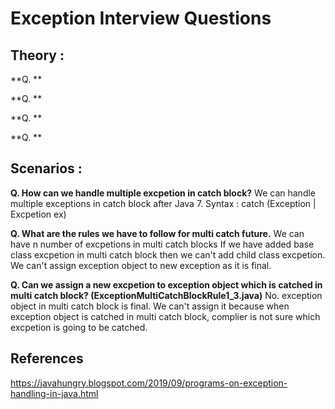 #  Exception Interview Questions

## Theory :

**Q. **


**Q. **


**Q. **


**Q. **



## Scenarios :

**Q. How can we handle multiple excpetion in catch block?**
 We can handle multiple exceptions in catch block after Java 7. 
 Syntax :  catch (Exception | Excpetion ex)
 	
**Q. What are the rules we have to follow for multi catch future.**
We can have n number of excpetions in multi catch blocks
If we have added base class excpetion in multi catch block then we can't add child class excpetion.
We can't assign exception object to new exception as it is final.

**Q. Can we assign a new excpetion to exception object which is catched in multi catch block? (ExceptionMultiCatchBlockRule1_3.java)**
No. exception object in multi catch block is final.
We can't assign it because when exception object is catched in multi catch block, 
complier is not sure which excpetion is going to be catched. 

## References
https://javahungry.blogspot.com/2019/09/programs-on-exception-handling-in-java.html
